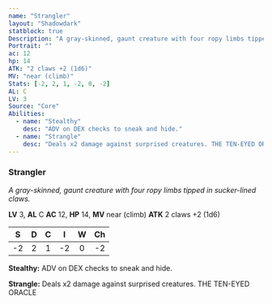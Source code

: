 ```yaml
---
name: "Strangler"
layout: "Shadowdark"
statblock: true
Description: "A gray-skinned, gaunt creature with four ropy limbs tipped in sucker-lined claws."
Portrait: ""
ac: 12
hp: 14
ATK: "2 claws +2 (1d6)"
MV: "near (climb)"
Stats: [-2, 2, 1, -2, 0, -2]
AL: C
LV: 3
Source: "Core"
Abilities:
  - name: "Stealthy"
    desc: "ADV on DEX checks to sneak and hide."
  - name: "Strangle"
    desc: "Deals x2 damage against surprised creatures. THE TEN-EYED ORACLE"
---
```


### Strangler

_A gray-skinned, gaunt creature with four ropy limbs tipped in sucker-lined claws._

**LV** 3, **AL** C
**AC** 12, **HP** 14, **MV** near (climb)
**ATK** 2 claws +2 (1d6)

|  S  |  D  |  C  |  I  |  W  |  Ch  |
|:---:|:---:|:---:|:---:|:---:|:----:|
| -2 | 2 | 1 | -2 | 0 | -2 |

**Stealthy:** ADV on DEX checks to sneak and hide.

**Strangle:** Deals x2 damage against surprised creatures. THE TEN-EYED ORACLE

